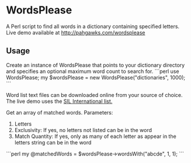 <h1>WordsPlease</h1>
A Perl script to find all words in a dictionary containing specified letters.
Live demo available at <a href="http://pahgawks.com/wordsplease">http://pahgawks.com/wordsplease</a>

<h2>Usage</h2>
Create an instance of WordsPlease that points to your dictionary directory and specifies an optional maximum word count to search for.
```perl
use WordsPlease;
my $wordsPlease = new WordsPlease("dictionaries", 1000);
```

Word list text files can be downloaded online from your source of choice. The live demo uses the <a href="http://www-01.sil.org/linguistics/wordlists/english/">SIL International list.</a>

Get an array of matched words.
Parameters:
<ol>
	<li>Letters</li>
	<li>Exclusivity: If yes, no letters not listed can be in the word</li>
	<li>Match Quantity: If yes, only as many of each letter as appear in the letters string can be in the word</li>
</ol>
```perl
my @matchedWords = $wordsPlease->wordsWith("abcde", 1, 1);
```
